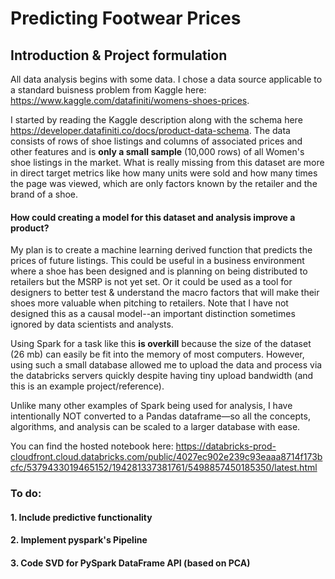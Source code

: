 # Predicting Footwear Prices

## Introduction & Project formulation

All data analysis begins with some data. I chose a data source applicable to a standard buisness problem from Kaggle here: https://www.kaggle.com/datafiniti/womens-shoes-prices. 

I started by reading the Kaggle description along with the schema here https://developer.datafiniti.co/docs/product-data-schema. The data consists of rows of shoe listings and columns of associated prices and other features and is **only a small sample** (10,000 rows) of all Women's shoe listings in the market. What is really missing from this dataset are more in direct target metrics like how many units were sold and how many times the page was viewed, which are only factors known by the retailer and the brand of a shoe.

#### How could creating a model for this dataset and analysis improve a product?
My plan is to create a machine learning derived function that predicts the prices of future listings. This could be useful in a business environment where a shoe has been designed and is planning on being distributed to retailers but the MSRP is not yet set. Or it could be used as a tool for designers to better test & understand the macro factors that will make their shoes more valuable when pitching to retailers. Note that I have not designed this as a causal model--an important distinction sometimes ignored by data scientists and analysts. 

Using Spark for a task like this <b>is overkill</b> because the size of the dataset (26 mb) can easily be fit into the memory of most computers. However, using such a small database allowed me to upload the data and process via the databricks servers quickly despite having tiny upload bandwidth (and this is an example project/reference).

Unlike many other examples of Spark being used for analysis, I have intentionally NOT converted to a Pandas dataframe—so all the concepts, algorithms, and analysis can be scaled to a larger database with ease.

You can find the hosted notebook here: https://databricks-prod-cloudfront.cloud.databricks.com/public/4027ec902e239c93eaaa8714f173bcfc/5379433019465152/194281337381761/5498857450185350/latest.html

### To do:
#### 1. Include predictive functionality
#### 2. Implement pyspark's Pipeline 
#### 3. Code SVD for PySpark DataFrame API (based on PCA)
